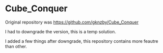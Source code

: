 # Cube_Conquer
 
Original repository was https://github.com/gknzby/Cube_Conquer

I had to downgrade the version, this is a temp solution.

I added a few things after downgrade, this repository contains more feautre than other.
